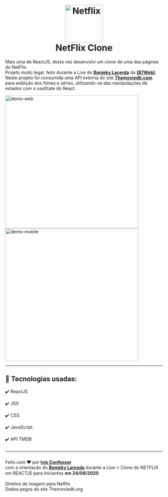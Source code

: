 <h1 align="center">
<br>
    <img 
        src="https://upload.wikimedia.org/wikipedia/commons/0/0f/Logo_Netflix.png" 
        alt="Netflix" 
        width="120"
    />
<br>
NetFlix Clone
</h1>

<p>
    Mais uma de ReactJS, desta vez desenvolvi um clone de uma das páginas do NetFlix.<br />
    Projeto muito legal, feito durante a Live do <a style="font-weight:bold;" href="https://github.com/bonieky">Bonieky Lacerda</a> da <a style="font-weight:bold;" href="https://www.linkedin.com/company/b7web/">(B7Web)</a>.
    <br />
    Neste projeto foi consumida uma API externa do site <a style="font-weight:bold;" href="https://www.themoviedb.org/">Themoviedb.com</a> para exibição dos filmes e séries, utilizando-se das manipulações de estados com o useState do React.
</p>

<div>
    <img src="./github/NetFlixCloneWeb.gif"
    alt="demo-web" height="425" />
    <img src="./github/NetFlixCloneMobile.gif"
    alt="demo-mobile" height="425" />
</div>

<hr />

<div style="margin: 25px 0;">

## 🚀 Tecnologias usadas:

✔️ ReactJS

✔️ JSX

✔️ CSS

✔️ JavaScript

✔️ API TMDB

</div>

<hr />

<footer style="margin: 25px 0;">
    Feito com <span role="img" aria-label="coração">❤️</span> por <a style="font-weight:bold;" href="https://github.com/ivisconfessor" target="_black">Ivís Confessor</a> 
    <br/>com a orientação do <a style="font-weight:bold;" href="https://github.com/bonieky" target="_black">
    Bonieky Larceda</a> durante a Live <span role="img" aria-label="fogo">🔥</span> Clone do NETFLIX em REACTJS para Iniciantes <strong> em 24/08/2020</strong><br/><br/>
    Direitos de imagem para Netflix<br/>
    Dados pegos do site Themoviedb.org
</footer>